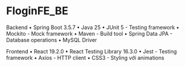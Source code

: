 # FloginFE_BE

Backend
• Spring Boot 3.5.7
• Java 25
• JUnit 5 - Testing framework
• Mockito - Mock framework
• Maven - Build tool
• Spring Data JPA - Database operations
• MySQL Driver

Frontend
• React 19.2.0
• React Testing Library 16.3.0
• Jest - Testing framework
• Axios - HTTP client
• CSS3 - Styling với animations
